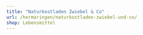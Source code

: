 ```yaml
---
title: "Naturkostladen Zwiebel & Co"
url: /hermaringen/naturkostladen-zwiebel-und-co/
shop: Lebensmittel
---
```

